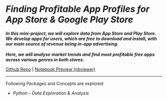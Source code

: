 # *Finding Profitable App Profiles for App Store & Google Play Store*

***In this mini-project, we will explore data from App Store and Play Store. We develop apps for users, which are free to download and install, with our main source of revenue being in-app advertising.<br><br>Here, we will analyse market trends and find most profitable free apps across various genres in both stores.***


[Github Repo](https://github.com/nveenverma/Projects/tree/master/Finding%20Profitable%20App%20Profiles%20for%20App%20Store%20%26%20Google%20Play%20Store) | [Notebook Preview (nbviewer)](https://nbviewer.jupyter.org/github/nveenverma/Projects/blob/master/Finding%20Profitable%20App%20Profiles%20for%20App%20Store%20%26%20Google%20Play%20Store/Basics.ipynb)

--- 

Following Packages and Concepts are explored:

- *Python - Data Exploration & Analysis*



